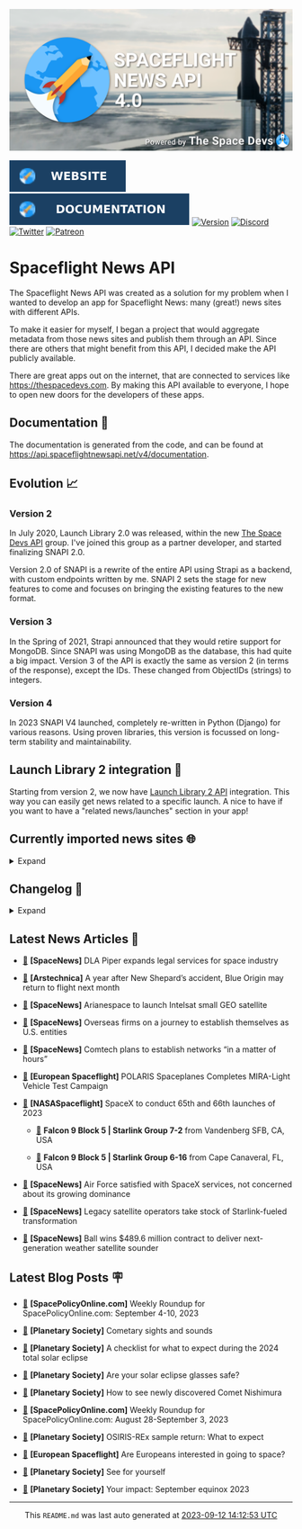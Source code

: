 ![Cover](https://raw.githubusercontent.com/TheSpaceDevs/spaceflightnewsapi/main/.github/profile/assets/snapi_poster.png)

[![Website](https://raw.githubusercontent.com/TheSpaceDevs/spaceflightnewsapi/main/.github/profile/assets/badge_snapi_website.svg)](https://spaceflightnewsapi.net/)
[![Documentation](https://raw.githubusercontent.com/TheSpaceDevs/spaceflightnewsapi/main/.github/profile/assets/badge_snapi_doc.svg)](https://api.spaceflightnewsapi.net/v4/docs)
[![Version](https://img.shields.io/github/v/release/TheSpaceDevs/spaceflightnewsapi?style=for-the-badge)](https://github.com/TheSpaceDevs/spaceflightnewsapi/releases/tag/v4.0.4)
[![Discord](https://img.shields.io/badge/Discord-%237289DA.svg?style=for-the-badge&logo=discord&logoColor=white)](https://discord.gg/p7ntkNA)
[![Twitter](https://img.shields.io/badge/Twitter-%231DA1F2.svg?style=for-the-badge&logo=Twitter&logoColor=white)](https://twitter.com/the_snapi)
[![Patreon](https://img.shields.io/badge/Patreon-F96854?style=for-the-badge&logo=patreon&logoColor=white)](https://www.patreon.com/TheSpaceDevs)

# Spaceflight News API

The Spaceflight News API was created as a solution for my problem when I wanted to develop an app for Spaceflight News: many (great!) news sites with different APIs.

To make it easier for myself, I began a project that would aggregate metadata from those news sites and publish them through an API. Since there are others that might benefit from this API, I decided make the API publicly available.

There are great apps out on the internet, that are connected to services like <https://thespacedevs.com>. By making this API available to everyone, I hope to open new doors for the developers of these apps.

## Documentation 📖

The documentation is generated from the code, and can be found at <https://api.spaceflightnewsapi.net/v4/documentation>.

## Evolution 📈

### Version 2

In July 2020, Launch Library 2.0 was released, within the new <a href="https://thespacedevs.com">The Space Devs API</a> group. I've joined this group as a partner developer, and started finalizing SNAPI 2.0.

Version 2.0 of SNAPI is a rewrite of the entire API using Strapi as a backend, with custom endpoints written by me.
SNAPI 2 sets the stage for new features to come and focuses on bringing the existing features to the new format.

### Version 3

In the Spring of 2021, Strapi announced that they would retire support for MongoDB. Since SNAPI was using MongoDB as the database, this had quite a big impact.
Version 3 of the API is exactly the same as version 2 (in terms of the response), except the IDs. These changed from ObjectIDs (strings) to integers.

### Version 4
In 2023 SNAPI V4 launched, completely re-written in Python (Django) for various reasons.
Using proven libraries, this version is focussed on long-term stability and maintainability.

## Launch Library 2 integration 🚀

Starting from version 2, we now have <a href="https://thespacedevs.com/llapi">Launch Library 2 API</a> integration. This way you can easily get news related to a specific launch.
A nice to have if you want to have a "related news/launches" section in your app!

## Currently imported news sites 🌐

<details>
<summary>Expand</summary>

- AmericaSpace
- Arstechnica
- Blue Origin
- CNBC
- ESA
- ElonX
- Euronews
- European Spaceflight
- Jet Propulsion Laboratory
- NASA
- NASASpaceflight
- National Geographic
- National Space Society
- Phys
- Planetary Society
- Reuters
- Space.com
- SpaceFlight Insider
- SpaceNews
- SpacePolicyOnline.com
- SpaceX
- Spaceflight Now
- SyFy
- TechCrunch
- Teslarati
- The Drive
- The Japan Times
- The Launch Pad
- The National
- The New York Times
- The Space Devs
- The Space Review
- The Verge
- The Wall Street Journal
- United Launch Alliance
- Virgin Galactic


</details>

## Changelog 📝
<details>
<summary>Expand</summary>

# V4.0.0

- Rewritten in Python and Django.

# V3.4.0

- Package updates
- Sentry fixes

# V3.0.0

- Package updates

### V3.2.0

- Various Sentry issues fixed

### V3.1.0

- Strapi updates
- Sentry updates
- Admin interface updates

### V3.0.0

- Switch to use Postgres as database

### V2.3.0

- The lost "article per (LL2) event" endpoint is back
- Changed the G4L logo on the site
- Added Sentry again, via the new Strapi plugin
- Changed from amqplib to amqp-connection-manager
- Updated to Strapi 3.5.3

### v2.2.0

- Dependency updates
- Code cleanup
- Admin side of things

### v2.1.0

- Backend changes on how new content is processed
- Package updates

### v2.0.0

- Complete rewrite of the app, focusing on existing features

</details>



## Latest News Articles 📰
- <a href="https://spacenews.com/dla-piper-expands-legal-services-for-space-industry/" >🔗</a> **[SpaceNews]** DLA Piper expands legal services for space industry


- <a href="https://arstechnica.com/space/2023/09/a-year-after-new-shepards-accident-blue-origin-may-return-to-flight-next-month/" >🔗</a> **[Arstechnica]** A year after New Shepard’s accident, Blue Origin may return to flight next month


- <a href="https://spacenews.com/arianespace-to-launch-intelsat-small-geo-satellite/" >🔗</a> **[SpaceNews]** Arianespace to launch Intelsat small GEO satellite


- <a href="https://spacenews.com/overseas-firms-on-a-journey-to-establish-themselves-as-u-s-entities/" >🔗</a> **[SpaceNews]** Overseas firms on a journey to establish themselves as U.S. entities


- <a href="https://spacenews.com/comtech-plans-to-establish-networks-in-a-matter-of-hours/" >🔗</a> **[SpaceNews]** Comtech plans to establish networks “in a matter of hours”


- <a href="https://europeanspaceflight.com/polaris-spaceplanes-completes-mira-light-vehicle-test-campaign/" >🔗</a> **[European Spaceflight]** POLARIS Spaceplanes Completes MIRA-Light Vehicle Test Campaign


- <a href="https://www.nasaspaceflight.com/2023/09/starlink-7-2-6-14/" >🔗</a> **[NASASpaceflight]** SpaceX to conduct 65th and 66th launches of 2023


  - <a href="https://go4liftoff.com/launch/id/8ab7d138-f248-450f-94a6-0e957c1b19f2" >🚀</a> **Falcon 9 Block 5 | Starlink Group 7-2** from Vandenberg SFB, CA, USA

  - <a href="https://go4liftoff.com/launch/id/470bac70-cd8c-45fd-9a54-08f8f8f05049" >🚀</a> **Falcon 9 Block 5 | Starlink Group 6-16** from Cape Canaveral, FL, USA



- <a href="https://spacenews.com/air-force-satisfied-with-spacex-services-not-concerned-about-its-growing-dominance/" >🔗</a> **[SpaceNews]** Air Force satisfied with SpaceX services, not concerned about its growing dominance


- <a href="https://spacenews.com/legacy-satellite-operators-take-stock-of-starlink-fueled-transformation/" >🔗</a> **[SpaceNews]** Legacy satellite operators take stock of Starlink-fueled transformation


- <a href="https://spacenews.com/ball-wins-489-6-million-contract-to-deliver-next-generation-weather-satellite-sounder/" >🔗</a> **[SpaceNews]** Ball wins $489.6 million contract to deliver next-generation weather satellite sounder




## Latest Blog Posts 🪧

- <a href="https://spacepolicyonline.com/news/weekly-roundup-for-spacepolicyonline-com-september-4-10-2023/" >🔗</a> **[SpacePolicyOnline.com]** Weekly Roundup for SpacePolicyOnline.com: September 4-10, 2023


- <a href="https://www.planetary.org/the-downlink/cometary-sights-and-sounds" >🔗</a> **[Planetary Society]** Cometary sights and sounds


- <a href="https://www.planetary.org/articles/eclipse-2024-checklist" >🔗</a> **[Planetary Society]** A checklist for what to expect during the 2024 total solar eclipse


- <a href="https://www.planetary.org/articles/are-your-solar-eclipse-glasses-safe" >🔗</a> **[Planetary Society]** Are your solar eclipse glasses safe?


- <a href="https://www.planetary.org/articles/how-to-see-newly-discovered-comet-nishimura" >🔗</a> **[Planetary Society]** How to see newly discovered Comet Nishimura


- <a href="https://spacepolicyonline.com/news/weekly-roundup-for-spacepolicyonline-com-august-28-september-3-2023/" >🔗</a> **[SpacePolicyOnline.com]** Weekly Roundup for SpacePolicyOnline.com: August 28-September 3, 2023


- <a href="https://www.planetary.org/articles/osiris-rex-sample-return-what-to-expect" >🔗</a> **[Planetary Society]** OSIRIS-REx sample return: What to expect


- <a href="https://europeanspaceflight.substack.com/p/are-europeans-interested-in-going" >🔗</a> **[European Spaceflight]** Are Europeans interested in going to space?


- <a href="https://www.planetary.org/the-downlink/see-for-yourself" >🔗</a> **[Planetary Society]** See for yourself


- <a href="https://www.planetary.org/articles/your-impact-september-equinox-2023" >🔗</a> **[Planetary Society]** Your impact: September equinox 2023




<hr>
  <div align="center">
  This <code>README.md</code> was last auto generated at <a href="https://www.timeanddate.com/worldclock/fixedtime.html?iso=20230912T141253">2023-09-12 14:12:53 UTC</a>
  <br>
</div>